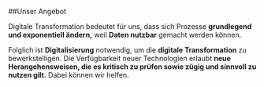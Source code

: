 ##Unser Angebot

Digitale Transformation bedeutet für uns, dass sich Prozesse **grundlegend und exponentiell ändern,** weil **Daten 
nutzbar** gemacht werden können.

Folglich ist **Digitalisierung** notwendig, um die **digitale Transformation** zu bewerkstelligen. Die Verfügbarkeit 
neuer Technologien erlaubt **neue Herangehensweisen, die es kritisch zu prüfen sowie zügig und sinnvoll zu nutzen gilt.** 
Dabei können wir helfen.
